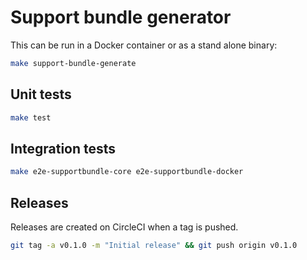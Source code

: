 # Support bundle generator

This can be run in a Docker container or as a stand alone binary:

```bash
make support-bundle-generate
```

## Unit tests

```bash
make test
```

## Integration tests

```bash
make e2e-supportbundle-core e2e-supportbundle-docker
```

## Releases

Releases are created on CircleCI when a tag is pushed.

```bash
git tag -a v0.1.0 -m "Initial release" && git push origin v0.1.0
```
